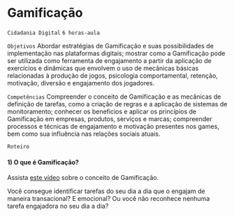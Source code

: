 # Gamificação

`Cidadania Digital` `6 horas-aula`

`Objetivos` Abordar estratégias de Gamificação e suas possibilidades de implementação nas plataformas digitais; mostrar como a Gamificação pode ser utilizada como ferramenta de engajamento a partir da aplicação de exercícios e dinâmicas que envolvem o uso de mecânicas básicas relacionadas à produção de jogos, psicologia comportamental, retenção, motivação, diversão e engajamento dos jogadores.  

`Competências` Compreender o conceito de Gamificação e as mecânicas de definição de tarefas, como a criação de regras e a aplicação de sistemas de monitoramento; conhecer os benefícios e aplicar os princípios de Gamificação em empresas, produtos, serviços e marcas; compreender processos e técnicas de engajamento e motivação presentes nos games, bem como sua influência nas relações sociais atuais.

`Roteiro`

#### 1) O que é Gamificação?

Assista [este vídeo]( https://www.youtube.com/watch?v=UI4ZhYwI9F0) sobre o conceito de Gamificação.

Você consegue identificar tarefas do seu dia a dia que o engajam de maneira transacional? E emocional? Ou você não reconhece nenhuma tarefa engajadora no seu dia a dia?
